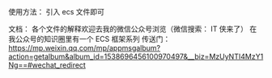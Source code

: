 使用方法：
引入 ecs 文件即可

文档：
各个文件的解释欢迎去我的微信公众号浏览（微信搜索： IT 侠来了）
在我公众号的知识圈里有一个 ECS 框架系列
传送门：
https://mp.weixin.qq.com/mp/appmsgalbum?action=getalbum&album_id=1538696456100970497&__biz=MzUyNTI4MzY1Ng==#wechat_redirect
